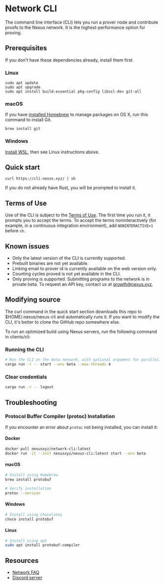 # Network CLI

The command line interface (CLI) lets you run a prover node and contribute proofs to the Nexus network.
It is the highest-performance option for proving.

## Prerequisites

If you don't have these dependencies already, install them first.

### Linux

```
sudo apt update
sudo apt upgrade
sudo apt install build-essential pkg-config libssl-dev git-all
```

### macOS

If you have [installed Homebrew](https://brew.sh/) to manage packages on OS X,
run this command to install Git.

```
brew install git
```

### Windows

[Install WSL](https://learn.microsoft.com/en-us/windows/wsl/install),
then see Linux instructions above.

## Quick start

```
curl https://cli.nexus.xyz/ | sh
```

If you do not already have Rust, you will be prompted to install it.

## Terms of Use

Use of the CLI is subject to the [Terms of Use](https://nexus.xyz/terms-of-use).
The first time you run it, it prompts you to accept the terms. To accept the terms
noninteractively (for example, in a continuous integration environment),
add `NONINTERACTIVE=1` before `sh`.

## Known issues

* Only the latest version of the CLI is currently supported.
* Prebuilt binaries are not yet available.
* Linking email to prover id is currently available on the web version only.
* Counting cycles proved is not yet available in the CLI.
* Only proving is supported. Submitting programs to the network is in private beta.
  To request an API key, contact us at growth@nexus.xyz.

## Modifying source

The curl command in the quick start section downloads this repo to $HOME/.nexus/nexus-cli
and automatically runs it. If you want to modify the CLI, it's better to clone the GitHub
repo somewhere else.

To run an optimized build using Nexus servers, run the following command in clients/cli:

### Running the CLI

```sh
# Run the CLI on the beta network, with optional argument for parallelism.
cargo run -r -- start --env beta --max-threads 4
```

### Clear credentials

```sh
cargo run -r -- logout
```

## Troubleshooting

### Protocol Buffer Compiler (protoc) Installation

If you encounter an error about `protoc` not being installed, you can install it:

#### Docker

```bash
docker pull nexusxyz/network-cli:latest
docker run -it --init nexusxyz/nexus-cli:latest start --env beta
```

#### macOS

```bash
# Install using Homebrew
brew install protobuf

# Verify installation
protoc --version
```

#### Windows

```bash
# Install using Chocolatey
choco install protobuf
```

#### Linux

```bash
# Install using apt
sudo apt install protobuf-compiler
```

## Resources

* [Network FAQ](https://nexus.xyz/network#network-faqs)
* [Discord server](https://discord.gg/nexus-xyz)
